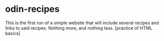 # odin-recipes
This is the first run of a simple website
that will include several recipes and links
to said recipes. Nothing more, and nothing 
less.
[practice of HTML basics]